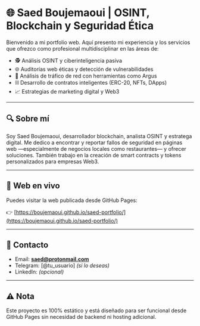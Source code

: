 # 🌐 Saed Boujemaoui | OSINT, Blockchain y Seguridad Ética

Bienvenido a mi portfolio web. Aquí presento mi experiencia y los servicios que ofrezco como profesional multidisciplinar en las áreas de:

- 🕵️ Análisis OSINT y ciberinteligencia pasiva  
- 🌐 Auditorías web éticas y detección de vulnerabilidades  
- 📡 Análisis de tráfico de red con herramientas como Argus  
- ⛓️ Desarrollo de contratos inteligentes (ERC-20, NFTs, DApps)  
- 📈 Estrategias de marketing digital y Web3  

---

## 🔍 Sobre mí

Soy Saed Boujemaoui, desarrollador blockchain, analista OSINT y estratega digital. Me dedico a encontrar y reportar fallos de seguridad en páginas web —especialmente de negocios locales como restaurantes— y ofrecer soluciones. También trabajo en la creación de smart contracts y tokens personalizados para empresas Web3.

---

## 📎 Web en vivo

Puedes visitar la web publicada desde GitHub Pages:

👉 [https://boujemaoui.github.io/saed-portfolio/](https://boujemaoui.github.io/saed-portfolio/)

---

## 📩 Contacto

- Email: **saed@protonmail.com**
- Telegram: [@tu_usuario] *(si lo deseas)*
- LinkedIn: *(opcional)*

---

## ⚠️ Nota

Este proyecto es 100% estático y está diseñado para ser funcional desde GitHub Pages sin necesidad de backend ni hosting adicional.
